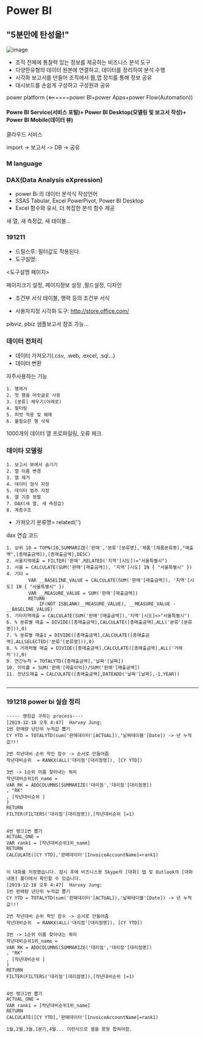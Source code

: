 # Power BI

<h2>"5분만에 탄성을!"</h2>


![image](https://user-images.githubusercontent.com/47058441/70487720-a72c3700-1b39-11ea-840e-f3dd70148607.png)


* 조직 전체에 통찰력 있는 정보를 제공하는 비즈니스 분석 도구
* 다양한유형의 데이터 원본에 연결하고, 데이터를 정리하여 분석 수행
* 시각화 보고서를 만들어 조직에서 웹,앱 장치를 통해 정보 공유
* 대시보드를 손쉽게 구성하고 구성원과 공유

power platform (<======power BI+power Apps+power Flow(Automation))

#### Powre BI Service(서비스 포털)+ Power BI Desktop(모델링 및 보고서 작성)+ Power BI Mobile(데이터 뷰)

클라우드 서비스

import  ->  보고서 -> DB -> 공유


### M language


### DAX(Data Analysis eXpression)

* power Bi 의 데이터 분석식 작성언어
* SSAS Tabular, Excel PowerPivot, Power BI Desktop
* Excel 함수와 유사, 더 복잡한 분석 함수 제공

새 열, 새 측정값, 새 테이블...

### 191211

* 드릴스루: 필터값도 적용된다. 
* 도구설명: 

<도구설명 페이지>

페이지크기 설정, 페이지정보 설정 ,필드설정, 디자인

* 조건부 서식
테이블, 행력 등의 조건부 서식


* 사용자지정 시각화 도구: 
http://store.office.com/

pibviz, pbiz 샘플보고서 참조 가능...


### 데이터 전처리

* 데이터 가져오기(.csv, .web, .excel, .sql...)
* 데이터 변환

자주사용하는 기능
```
1. 행제거
2. 첫 행을 머릿글로 사용
3. [분류] 채우기(아래로)
4. 필터링
5. 피벗 적용 및 해제
6. 불필요한 행 삭제
```

1000개의 데이터 열 프로파일링, 오류 체크.

### 데이타 모델링
```
1. 보고서 뷰에서 숨기기
2. 열 이름 변경
3. 열 제거
4. 데이터 형식 지정
5. 데이터 범주 지정
6. 열 기준 정렬
7. DAX(새 열, 새 측정값)
8. 계층구조
```

* 가져오기 분류명= related('')

dax 연습 코드
```
1. 상위 10 = TOPN(10,SUMMARIZE('판매','분류'[분류명],'제품'[제품분류명],"매출액",[총매출금액]),[총매출금액],DESC)
2. 서울지역매출 = FILTER('판매',RELATED('지역'[시도])="서울특별시")
3. 서울 = CALCULATE(SUM('판매'[매출금액]), '지역'[시도] IN { "서울특별시" })
4. 기타 = 
        VAR __BASELINE_VALUE = CALCULATE(SUM('판매'[매출금액]), '지역'[시도] IN { "서울특별시" })
        VAR __MEASURE_VALUE = SUM('판매'[매출금액])
        RETURN
	        IF(NOT ISBLANK(__MEASURE_VALUE), __MEASURE_VALUE - __BASELINE_VALUE)
5. 기타지역매출 = CALCULATE(SUM('판매'[매출금액]),'지역'[시도]<>"서울특별시")
6. % 분류별 매출 = DIVIDE([총매출금액],CALCULATE([총매출금액],ALL('분류'[분류명])),0)
7. % 분류별 매출1 = DIVIDE([총매출금액],CALCULATE([총매출금액],ALLSELECTED('분류'[분류명])),0)
8. % 거래처별 매출 = DIVIDE([총매출금액],CALCULATE([총매출금액],ALL('거래처')),0)
9. 연간누적 = TOTALYTD([총매출금액],'날짜'[날짜])
10. 이익률 = SUM('판매'[매출이익])/SUM('판매'[매출금액])
11. 전년도매출 = CALCULATE([총매출금액],DATEADD('날짜'[날짜],-1,YEAR))


```


----------------------------------------------------------------------------------------------------
### 191218 power bi 실습 정리

```
----- 랭킹값 구하는 process----
[‎2019-‎12-‎18 오후 4:47]  Harvey Jung:  
1번 판매량 년단위 누적값 뽑기
CY YTD = TOTALYTD(sum('판매데이터'[ACTUAL]),'날짜테이블'[Date]) -> 년 누적값!!!

2번 작년대비 순위 학인 함수 -> 순서로 만들어줌 
작년대비순위  = RANKX(ALL('대리점'[대리점명]), [CY YTD])

3번 -> 1순위 이름 찾아내는 쿼리 
작년대비순위1위_name = 
VAR RK = ADDCOLUMNS(SUMMARIZE('대리점','대리점'[대리점명])
, "RK"
, [작년대비순위 ]
)
RETURN
FILTER(FILTERS('대리점'[대리점명]),[작년대비순위 ]=1)


4번 랭크1번 뽑기
ACTUAL_ONE = 
VAR rank1 = [작년대비순위1위_name]
RETURN
CALCULATE([CY YTD],'판매데이터'[InvoiceAccountName]=rank1)
 
 
이 대화를 저장했습니다. 잠시 후에 비즈니스용 Skype의 [대화] 탭 및 Outlook의 [대화 내용] 폴더에서 확인할 수 있습니다. 
[‎2019-‎12-‎18 오후 4:47]  Harvey Jung:  
1번 판매량 년단위 누적값 뽑기
CY YTD = TOTALYTD(sum('판매데이터'[ACTUAL]),'날짜테이블'[Date]) -> 년 누적값!!!

2번 작년대비 순위 학인 함수 -> 순서로 만들어줌 
작년대비순위  = RANKX(ALL('대리점'[대리점명]), [CY YTD])

3번 -> 1순위 이름 찾아내는 쿼리 
작년대비순위1위_name = 
VAR RK = ADDCOLUMNS(SUMMARIZE('대리점','대리점'[대리점명])
, "RK"
, [작년대비순위 ]
)
RETURN
FILTER(FILTERS('대리점'[대리점명]),[작년대비순위 ]=1)


4번 랭크1번 뽑기
ACTUAL_ONE = 
VAR rank1 = [작년대비순위1위_name]
RETURN
CALCULATE([CY YTD],'판매데이터'[InvoiceAccountName]=rank1)

1월,2월,3월,1분기,4월... 이런식으로 셀을 몽땅 합쳐야함. 

```




